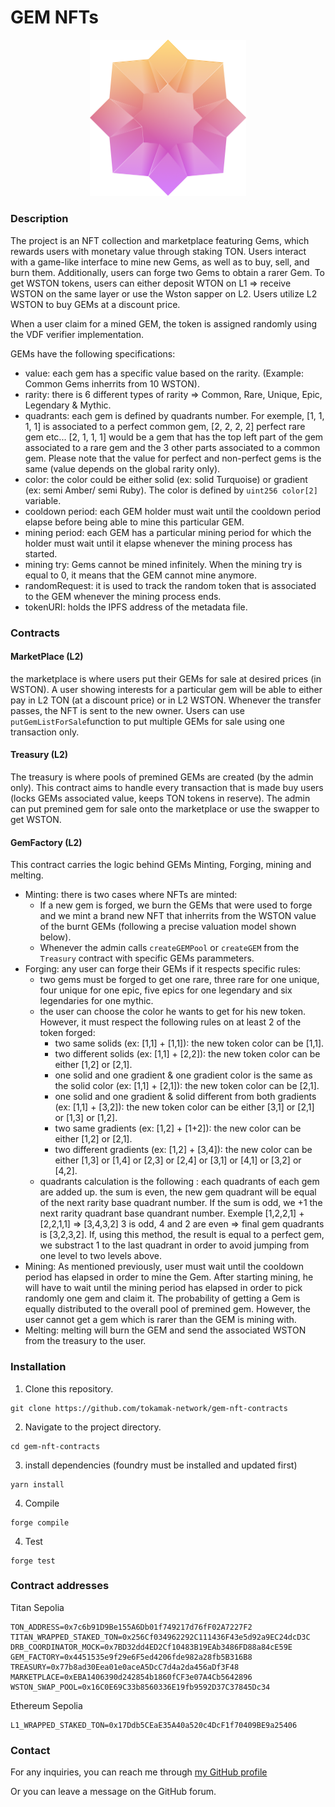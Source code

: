 # GEM NFTs

<div align="center">
<img src="images/gem.png" alt="Mythic gem" width="250" />
</div>

### Description

The project is an NFT collection and marketplace featuring Gems, which rewards users with monetary value through staking TON. Users interact with a game-like interface to mine new Gems, as well as to buy, sell, and burn them. Additionally, users can forge two Gems to obtain a rarer Gem. To get WSTON tokens, users can either deposit WTON on L1 => receive WSTON on the same layer or use the Wston sapper on L2. Users utilize L2 WSTON to buy GEMs at a discount price. 

When a user claim for a mined GEM, the token is assigned randomly using the VDF verifier implementation.

GEMs have the following specifications:
- value: each gem has a specific value based on the rarity. (Example: Common Gems inherrits from 10 WSTON).
- rarity: there is 6 different types of rarity => Common, Rare, Unique, Epic, Legendary & Mythic.
- quadrants: each gem is defined by quadrants number. For exemple, [1, 1, 1, 1] is associated to a perfect common gem, [2, 2, 2, 2] perfect rare gem etc...
[2, 1, 1, 1] would be a gem that has the top left part of the gem associated to a rare gem and the 3 other parts associated to a common gem. Please note that the value for perfect and non-perfect gems is the same (value depends on the global rarity only).
- color: the color could be either solid (ex: solid Turquoise) or gradient (ex: semi Amber/ semi Ruby). The color is defined by ```uint256 color[2]``` variable.
- cooldown period: each GEM holder must wait until the cooldown period elapse before being able to mine this particular GEM. 
- mining period: each GEM has a particular mining period for which the holder must wait until it elapse whenever the mining process has started.
- mining try: Gems cannot be mined infinitely. When the mining try is equal to 0, it means that the GEM cannot mine anymore.
- randomRequest: it is used to track the random token that is associated to the GEM whenever the mining process ends. 
- tokenURI: holds the IPFS address of the metadata file.


### Contracts

#### MarketPlace (L2)

the marketplace is where users put their GEMs for sale at desired prices (in WSTON). A user showing interests for a particular gem will be able to either pay in L2 TON (at a discount price) or in L2 WSTON. Whenever the transfer passes, the NFT is sent to the new owner. Users can use ```putGemListForSale```function to put multiple GEMs for sale using one transaction only.

#### Treasury (L2)

The treasury is where pools of premined GEMs are created (by the admin only). This contract aims to handle every transaction that is made buy users (locks GEMs associated value, keeps TON tokens in reserve). The admin can put premined gem for sale onto the marketplace or use the swapper to get WSTON.  

#### GemFactory (L2)

This contract carries the logic behind GEMs Minting, Forging, mining and melting.
- Minting: there is two cases where NFTs are minted: 
    - If a new gem is forged, we burn the GEMs that were used to forge and we mint a brand new NFT that inherrits from the WSTON value of the burnt GEMs (following a precise valuation model shown below). 
    - Whenever the admin calls ```createGEMPool``` or ```createGEM``` from the ```Treasury``` contract with specific GEMs parammeters.
- Forging: any user can forge their GEMs if it respects specific rules:
    - two gems must be forged to get one rare, three rare for one unique, four unique for one epic, five epics for one legendary and six legendaries for one mythic.
    - the user can choose the color he wants to get for his new token. However, it must respect the following rules on at least 2 of the token forged: 
        - two same solids (ex: [1,1] + [1,1]): the new token color can be [1,1].
        - two different solids (ex: [1,1] + [2,2]): the new token color can be either [1,2] or [2,1].
        - one solid and one gradient & one gradient color is the same as the solid color (ex: [1,1] + [2,1]): the new token color can be [2,1].
        - one solid and one gradient & solid different from both gradients (ex: [1,1] + [3,2]): the new token color can be either [3,1] or [2,1] or [1,3] or [1,2].
        - two same gradients (ex: [1,2] + [1+2]): the new color can be either [1,2] or [2,1].
        - two different gradients (ex: [1,2] + [3,4]): the new color can be either [1,3] or [1,4] or [2,3] or [2,4] or [3,1] or [4,1] or [3,2] or [4,2].
    - quadrants calculation is the following : each quadrants of each gem are added up. the sum is even, the new gem quadrant will be equal of the next rarity base quadrant number. If the sum is odd, we +1 the next rarity quadrant base quandrant number. Exemple [1,2,2,1] + [2,2,1,1] => [3,4,3,2] 3 is odd, 4 and 2 are even => final gem quadrants is [3,2,3,2]. If, using this method, the result is equal to a perfect gem, we substract 1 to the last quadrant in order to avoid jumping from one level to two levels above.
- Mining: As mentioned previously, user must wait until the cooldown period has elapsed in order to mine the Gem. After starting mining, he will have to wait until the mining period has elapsed in order to pick randomly one gem and claim it. The probability of getting a Gem is equally distributed to the overall pool of premined gem. However, the user cannot get a gem which is rarer than the GEM is mining with.
- Melting: melting will burn the GEM and send the associated WSTON from the treasury to the user.


### Installation

1.  Clone this repository.
```
git clone https://github.com/tokamak-network/gem-nft-contracts
```

2. Navigate to the project directory.
```
cd gem-nft-contracts
```

3. install dependencies (foundry must be installed and updated first)
```
yarn install
```

4. Compile 
```
forge compile
```

4. Test
```
forge test
```

### Contract addresses

Titan Sepolia
```
TON_ADDRESS=0x7c6b91D9Be155A6Db01f749217d76fF02A7227F2
TITAN_WRAPPED_STAKED_TON=0x256Cf034962292C111436F43e5d92a9EC24dcD3C
DRB_COORDINATOR_MOCK=0x7BD32dd4ED2Cf10483B19EAb3486FD88a84cE59E
GEM_FACTORY=0x4451535e9f29e6F5ed4206fde982a28fb5B316B8
TREASURY=0x77b8ad30Eea01e0aceA5DcC7d4a2da456aDf3F48
MARKETPLACE=0xEBA1406390d242854b1860fCF3e07A4Cb5642896
WSTON_SWAP_POOL=0x16C0E69C33b8560336E19fb9592D37C37845Dc34
```

Ethereum Sepolia
```
L1_WRAPPED_STAKED_TON=0x17Ddb5CEaE35A40a520c4DcF1f70409BE9a25406
```


### Contact

For any inquiries, you can reach me through [my GitHub profile](https://github.com/mehdi-defiesta)

Or you can leave a message on the GitHub forum. 